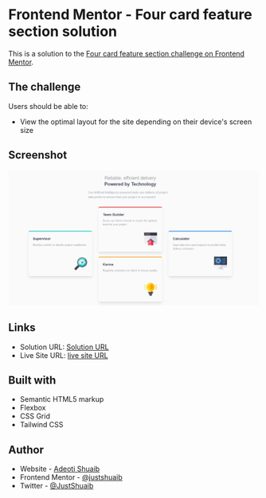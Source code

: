 # Frontend Mentor - Four card feature section solution

This is a solution to the [Four card feature section challenge on Frontend Mentor](https://www.frontendmentor.io/challenges/four-card-feature-section-weK1eFYK).

## The challenge

Users should be able to:

- View the optimal layout for the site depending on their device's screen size

## Screenshot

![Solution screenshot](./images/Screenshot.png)

## Links

- Solution URL: [Solution URL](https://github.com/four-card)
- Live Site URL: [live site URL](https://shuaib-four-card.netlify.app/)

## Built with

- Semantic HTML5 markup
- Flexbox
- CSS Grid
- Tailwind CSS

## Author

- Website - [Adeoti Shuaib](https://www.github.com/JustShuaib)
- Frontend Mentor - [@justshuaib](https://www.frontendmentor.io/profile/justshuaib)
- Twitter - [@JustShuaib](https://www.twitter.com/JustShuaib)
